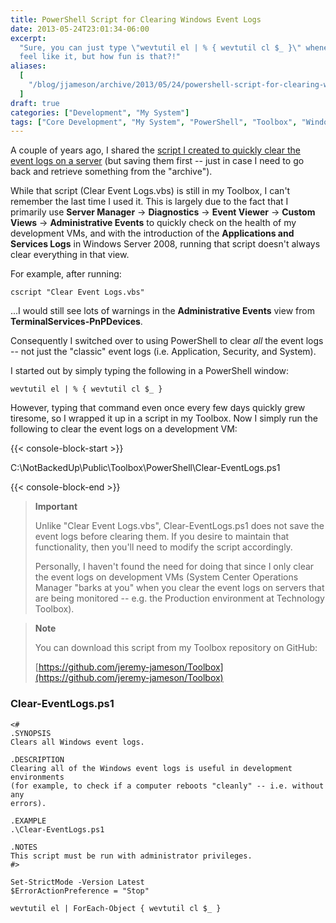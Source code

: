 ```yaml
---
title: PowerShell Script for Clearing Windows Event Logs
date: 2013-05-24T23:01:34-06:00
excerpt:
  "Sure, you can just type \"wevtutil el | % { wevtutil cl $_ }\" whenever you
  feel like it, but how fun is that?!"
aliases:
  [
    "/blog/jjameson/archive/2013/05/24/powershell-script-for-clearing-windows-event-logs.aspx",
  ]
draft: true
categories: ["Development", "My System"]
tags: ["Core Development", "My System", "PowerShell", "Toolbox", "Windows Server"]
---
```


A couple of years ago, I shared the
[script I created to quickly clear the event logs on a server](/blog/jjameson/2011/03/01/script-to-clear-and-save-event-logs)
(but saving them first -- just in case I need to go back and retrieve something
from the "archive").

While that script (Clear Event Logs.vbs) is still in my Toolbox, I can't
remember the last time I used it. This is largely due to the fact that I
primarily use **Server Manager** → **Diagnostics** → **Event Viewer** → **Custom
Views** → **Administrative Events** to quickly check on the health of my
development VMs, and with the introduction of the **Applications and Services
Logs** in Windows Server 2008, running that script doesn't always clear
everything in that view.

For example, after running:

```
cscript "Clear Event Logs.vbs"
```

...I would still see lots of warnings in the **Administrative Events** view from
**TerminalServices-PnPDevices**.

Consequently I switched over to using PowerShell to clear *all* the event logs
-- not just the "classic" event logs (i.e. Application, Security, and System).

I started out by simply typing the following in a PowerShell window:

```
wevtutil el | % { wevtutil cl $_ }
```

However, typing that command even once every few days quickly grew tiresome, so
I wrapped it up in a script in my Toolbox. Now I simply run the following to
clear the event logs on a development VM:

{{< console-block-start >}}

C:\NotBackedUp\Public\Toolbox\PowerShell\Clear-EventLogs.ps1

{{< console-block-end >}}

> **Important**
>
> Unlike "Clear Event Logs.vbs", Clear-EventLogs.ps1 does not save the event
> logs before clearing them. If you desire to maintain that functionality, then
> you'll need to modify the script accordingly.
>
> Personally, I haven't found the need for doing that since I only clear the
> event logs on development VMs (System Center Operations Manager "barks at you"
> when you clear the event logs on servers that are being monitored -- e.g. the
> Production environment at Technology Toolbox).

> **Note**
>
> You can download this script from my Toolbox repository on GitHub:
>
> [https://github.com/jeremy-jameson/Toolbox](https://github.com/jeremy-jameson/Toolbox)

### Clear-EventLogs.ps1

```
<#
.SYNOPSIS
Clears all Windows event logs.

.DESCRIPTION
Clearing all of the Windows event logs is useful in development environments
(for example, to check if a computer reboots "cleanly" -- i.e. without any
errors).

.EXAMPLE
.\Clear-EventLogs.ps1

.NOTES
This script must be run with administrator privileges.
#>

Set-StrictMode -Version Latest
$ErrorActionPreference = "Stop"

wevtutil el | ForEach-Object { wevtutil cl $_ }
```
